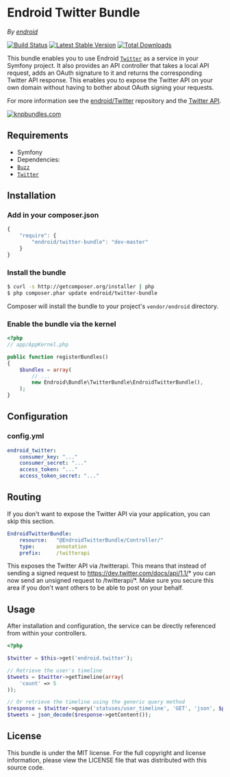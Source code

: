 Endroid Twitter Bundle
======================

*By [endroid](http://endroid.nl/)*

[![Build Status](https://secure.travis-ci.org/endroid/EndroidTwitterBundle.png)](http://travis-ci.org/endroid/EndroidTwitterBundle)
[![Latest Stable Version](https://poser.pugx.org/endroid/twitter-bundle/v/stable.png)](https://packagist.org/packages/endroid/twitter-bundle)
[![Total Downloads](https://poser.pugx.org/endroid/twitter-bundle/downloads.png)](https://packagist.org/packages/endroid/twitter-bundle)

This bundle enables you to use Endroid [`Twitter`](https://github.com/endroid/Twitter) as a service in your Symfony project.
It also provides an API controller that takes a local API request, adds an OAuth signature to it and returns the corresponding
Twitter API response. This enables you to expose the Twitter API on your own domain without having to bother about OAuth
signing your requests.

For more information see the [endroid/Twitter](https://github.com/endroid/Twitter) repository and the [Twitter API](https://dev.twitter.com/docs/api/1.1).

[![knpbundles.com](http://knpbundles.com/endroid/EndroidTwitterBundle/badge-short)](http://knpbundles.com/endroid/EndroidTwitterBundle)

## Requirements

* Symfony
* Dependencies:
 * [`Buzz`](https://github.com/kriswallsmith/Buzz)
 * [`Twitter`](https://github.com/endroid/Twitter)

## Installation

### Add in your composer.json

```js
{
    "require": {
        "endroid/twitter-bundle": "dev-master"
    }
}
```

### Install the bundle

``` bash
$ curl -s http://getcomposer.org/installer | php
$ php composer.phar update endroid/twitter-bundle
```

Composer will install the bundle to your project's `vendor/endroid` directory.

### Enable the bundle via the kernel

``` php
<?php
// app/AppKernel.php

public function registerBundles()
{
    $bundles = array(
        // ...
        new Endroid\Bundle\TwitterBundle\EndroidTwitterBundle(),
    );
}
```

## Configuration

### config.yml

```yaml
endroid_twitter:
    consumer_key: "..."
    consumer_secret: "..."
    access_token: "..."
    access_token_secret: "..."
```

## Routing

If you don't want to expose the Twitter API via your application, you can skip this section.

``` yml
EndroidTwitterBundle:
    resource:	"@EndroidTwitterBundle/Controller/"
    type:		annotation
    prefix:		/twitterapi
```

This exposes the Twitter API via <yourdomain>/twitterapi. This means that instead of sending a signed request to
https://dev.twitter.com/docs/api/1.1/* you can now send an unsigned request to <yourdomain>/twitterapi/*. Make sure you
secure this area if you don't want others to be able to post on your behalf.

## Usage

After installation and configuration, the service can be directly referenced from within your controllers.

```php
<?php

$twitter = $this->get('endroid.twitter');

// Retrieve the user's timeline
$tweets = $twitter->getTimeline(array(
    'count' => 5
));

// Or retrieve the timeline using the generic query method
$response = $twitter->query('statuses/user_timeline', 'GET', 'json', $parameters);
$tweets = json_decode($response->getContent());

```

## License

This bundle is under the MIT license. For the full copyright and license information, please view the LICENSE file that
was distributed with this source code.

